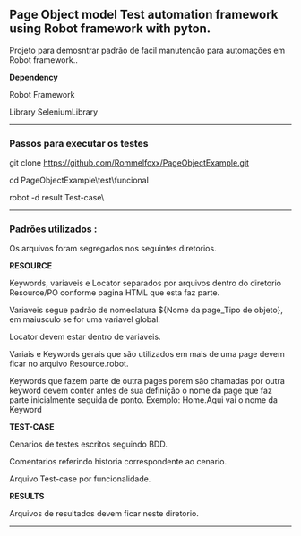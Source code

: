 
## Page Object model Test automation framework using Robot framework with pyton.

Projeto para demosntrar padrão de facil manutenção para automações em Robot framework.. 

<b>Dependency</b>

Robot Framework 

Library SeleniumLibrary

------------------------------------------------------------------------------------------------------------------------------
### Passos para executar os testes

git clone https://github.com/Rommelfoxx/PageObjectExample.git

cd PageObjectExample\test\funcional

robot -d result Test-case\

------------------------------------------------------------------------------------------------------------------------------
### Padrões utilizados : 
Os arquivos foram segregados nos seguintes diretorios. 

<b>RESOURCE</b>

Keywords, variaveis e Locator separados por arquivos dentro do diretorio Resource/PO conforme pagina HTML que esta faz parte.

Variaveis segue padrão de nomeclatura ${Nome da page_Tipo de objeto}, em maiusculo se for uma variavel global. 

Locator devem estar dentro de variaveis.

Variais e Keywords gerais que são utilizados em mais de uma page devem ficar no arquivo Resource.robot.

Keywords que fazem parte de outra pages porem são chamadas por outra keyword devem conter antes de sua definição o nome da page que faz parte inicialmente seguida de ponto.
  Exemplo: Home.Aqui vai o nome da Keyword

<b>TEST-CASE</b>

Cenarios de testes escritos seguindo BDD.

Comentarios referindo historia correspondente ao cenario.

Arquivo Test-case por funcionalidade.

<b>RESULTS</b>

Arquivos de resultados devem ficar neste diretorio. 

------------------------------------------------------------------------------------------------------------------------------
